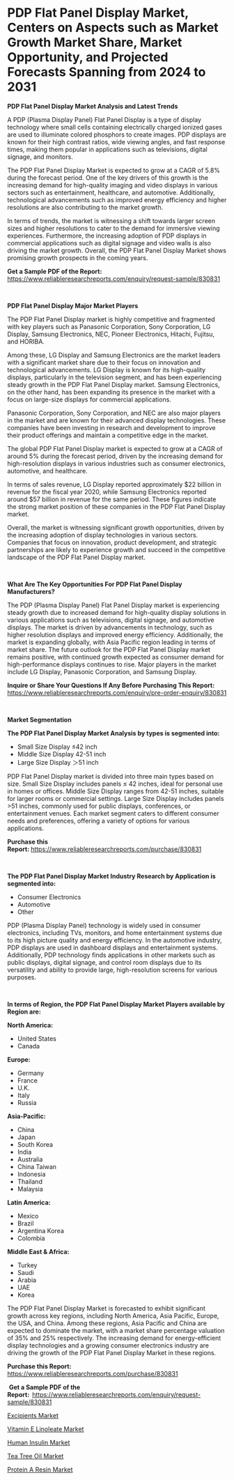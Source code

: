 <p><h1>PDP Flat Panel Display Market, Centers on Aspects such as Market Growth Market Share, Market Opportunity, and Projected Forecasts Spanning from 2024 to 2031</h1></p><p><strong>PDP Flat Panel Display Market Analysis and Latest Trends</strong></p>
<p><p>A PDP (Plasma Display Panel) Flat Panel Display is a type of display technology where small cells containing electrically charged ionized gases are used to illuminate colored phosphors to create images. PDP displays are known for their high contrast ratios, wide viewing angles, and fast response times, making them popular in applications such as televisions, digital signage, and monitors.</p><p>The PDP Flat Panel Display Market is expected to grow at a CAGR of 5.8% during the forecast period. One of the key drivers of this growth is the increasing demand for high-quality imaging and video displays in various sectors such as entertainment, healthcare, and automotive. Additionally, technological advancements such as improved energy efficiency and higher resolutions are also contributing to the market growth.</p><p>In terms of trends, the market is witnessing a shift towards larger screen sizes and higher resolutions to cater to the demand for immersive viewing experiences. Furthermore, the increasing adoption of PDP displays in commercial applications such as digital signage and video walls is also driving the market growth. Overall, the PDP Flat Panel Display Market shows promising growth prospects in the coming years.</p></p>
<p><strong>Get a Sample PDF of the Report:&nbsp;</strong> <a href="https://www.reliableresearchreports.com/enquiry/request-sample/830831">https://www.reliableresearchreports.com/enquiry/request-sample/830831</a></p>
<p>&nbsp;</p>
<p><strong>PDP Flat Panel Display Major Market Players</strong></p>
<p><p>The PDP Flat Panel Display market is highly competitive and fragmented with key players such as Panasonic Corporation, Sony Corporation, LG Display, Samsung Electronics, NEC, Pioneer Electronics, Hitachi, Fujitsu, and HORIBA.</p><p>Among these, LG Display and Samsung Electronics are the market leaders with a significant market share due to their focus on innovation and technological advancements. LG Display is known for its high-quality displays, particularly in the television segment, and has been experiencing steady growth in the PDP Flat Panel Display market. Samsung Electronics, on the other hand, has been expanding its presence in the market with a focus on large-size displays for commercial applications.</p><p>Panasonic Corporation, Sony Corporation, and NEC are also major players in the market and are known for their advanced display technologies. These companies have been investing in research and development to improve their product offerings and maintain a competitive edge in the market.</p><p>The global PDP Flat Panel Display market is expected to grow at a CAGR of around 5% during the forecast period, driven by the increasing demand for high-resolution displays in various industries such as consumer electronics, automotive, and healthcare.</p><p>In terms of sales revenue, LG Display reported approximately $22 billion in revenue for the fiscal year 2020, while Samsung Electronics reported around $57 billion in revenue for the same period. These figures indicate the strong market position of these companies in the PDP Flat Panel Display market.</p><p>Overall, the market is witnessing significant growth opportunities, driven by the increasing adoption of display technologies in various sectors. Companies that focus on innovation, product development, and strategic partnerships are likely to experience growth and succeed in the competitive landscape of the PDP Flat Panel Display market.</p></p>
<p>&nbsp;</p>
<p><strong>What Are The Key Opportunities For PDP Flat Panel Display Manufacturers?</strong></p>
<p><p>The PDP (Plasma Display Panel) Flat Panel Display market is experiencing steady growth due to increased demand for high-quality display solutions in various applications such as televisions, digital signage, and automotive displays. The market is driven by advancements in technology, such as higher resolution displays and improved energy efficiency. Additionally, the market is expanding globally, with Asia Pacific region leading in terms of market share. The future outlook for the PDP Flat Panel Display market remains positive, with continued growth expected as consumer demand for high-performance displays continues to rise. Major players in the market include LG Display, Panasonic Corporation, and Samsung Display.</p></p>
<p><strong>Inquire or Share Your Questions If Any Before Purchasing This Report:</strong> <a href="https://www.reliableresearchreports.com/enquiry/pre-order-enquiry/830831">https://www.reliableresearchreports.com/enquiry/pre-order-enquiry/830831</a></p>
<p>&nbsp;</p>
<p><strong>Market Segmentation</strong></p>
<p><strong>The PDP Flat Panel Display Market Analysis by types is segmented into:</strong></p>
<p><ul><li>Small Size Display ≤42 inch</li><li>Middle Size Display 42-51 inch</li><li>Large Size Display ＞51 inch</li></ul></p>
<p><p>PDP Flat Panel Display market is divided into three main types based on size. Small Size Display includes panels ≤ 42 inches, ideal for personal use in homes or offices. Middle Size Display ranges from 42-51 inches, suitable for larger rooms or commercial settings. Large Size Display includes panels >51 inches, commonly used for public displays, conferences, or entertainment venues. Each market segment caters to different consumer needs and preferences, offering a variety of options for various applications.</p></p>
<p><strong>Purchase this Report:&nbsp;</strong><a href="https://www.reliableresearchreports.com/purchase/830831">https://www.reliableresearchreports.com/purchase/830831</a></p>
<p>&nbsp;</p>
<p><strong>The PDP Flat Panel Display Market Industry Research by Application is segmented into:</strong></p>
<p><ul><li>Consumer Electronics</li><li>Automotive</li><li>Other</li></ul></p>
<p><p>PDP (Plasma Display Panel) technology is widely used in consumer electronics, including TVs, monitors, and home entertainment systems due to its high picture quality and energy efficiency. In the automotive industry, PDP displays are used in dashboard displays and entertainment systems. Additionally, PDP technology finds applications in other markets such as public displays, digital signage, and control room displays due to its versatility and ability to provide large, high-resolution screens for various purposes.</p></p>
<p>&nbsp;</p>
<p><strong>In terms of Region, the PDP Flat Panel Display Market Players available by Region are:</strong></p>
<p>
    <p> <strong> North America: </strong>
        <ul>
            <li>United States</li>
            <li>Canada</li>
        </ul>
        </p> 
    <p> <strong> Europe: </strong>
        <ul>
            <li>Germany</li>
            <li>France</li>
            <li>U.K.</li>
            <li>Italy</li>
            <li>Russia</li>
        </ul>
        </p> 
    <p> <strong> Asia-Pacific: </strong>
        <ul>
            <li>China</li>
            <li>Japan</li>
            <li>South Korea</li>
            <li>India</li>
            <li>Australia</li>
            <li>China Taiwan</li>
            <li>Indonesia</li>
            <li>Thailand</li>
            <li>Malaysia</li>
        </ul>
        </p> 
    <p> <strong> Latin America: </strong>
        <ul>
            <li>Mexico</li>
            <li>Brazil</li>
            <li>Argentina Korea</li>
            <li>Colombia</li>
        </ul>
        </p> 
    <p> <strong> Middle East & Africa: </strong>
        <ul>
            <li>Turkey</li>
            <li>Saudi</li>
            <li>Arabia</li>
            <li>UAE</li>
            <li>Korea</li>
        </ul>
    </p>
    </p>
<p><p>The PDP Flat Panel Display Market is forecasted to exhibit significant growth across key regions, including North America, Asia Pacific, Europe, the USA, and China. Among these regions, Asia Pacific and China are expected to dominate the market, with a market share percentage valuation of 35% and 25% respectively. The increasing demand for energy-efficient display technologies and a growing consumer electronics industry are driving the growth of the PDP Flat Panel Display Market in these regions.</p></p>
<p><strong>Purchase this Report: </strong><a href="https://www.reliableresearchreports.com/purchase/830831">https://www.reliableresearchreports.com/purchase/830831</a></p>
<p>&nbsp;<strong>Get a Sample PDF of the Report:&nbsp;&nbsp;</strong><a href="https://www.reliableresearchreports.com/enquiry/request-sample/830831">https://www.reliableresearchreports.com/enquiry/request-sample/830831</a></p>
<p><strong></strong></p>
<p><p><a href="https://medium.com/@nicholasdean856/excipients-market-size-reveals-the-best-marketing-channels-in-global-industry-635cfcc18627">Excipients Market</a></p><p><a href="https://medium.com/@arelystamm545/vitamin-e-linoleate-market-exploring-market-share-market-trends-and-future-growth-9d24d64b88ea">Vitamin E Linoleate Market</a></p><p><a href="https://medium.com/@arelystamm545/human-insulin-market-size-and-market-trends-complete-industry-overview-2024-to-2031-e114ee3dee66">Human Insulin Market</a></p><p><a href="https://medium.com/@arelystamm545/tea-tree-oil-market-size-market-outlook-and-market-forecast-2024-to-2031-33347880dc7f">Tea Tree Oil Market</a></p><p><a href="https://medium.com/@arelystamm545/analyzing-protein-a-resin-market-global-industry-perspective-and-forecast-2024-to-2031-3946455aa121">Protein A Resin Market</a></p></p>